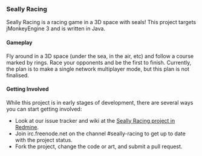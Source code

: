 ### Seally Racing ###

Seally Racing is a racing game in a 3D space with seals! This project targets
jMonkeyEngine 3 and is written in Java.

#### Gameplay

Fly around in a 3D space (under the sea, in the air, etc) and follow a course
marked by rings. Race your opponents and be the first to finish. Currently, the
plan is to make a single network multiplayer mode, but this plan is not
finalised.

#### Getting Involved

While this project is in early stages of development, there are several ways you
can start getting involved:

* Look at our issue tracker and wiki at the
  [Seally Racing project in Redmine](https://development.meoblast001.info/projects/seally-racing).
* Join irc.freenode.net on the channel #seally-racing to get up to date with the
  project status.
* Fork the project, change the code or art, and submit a pull request.
